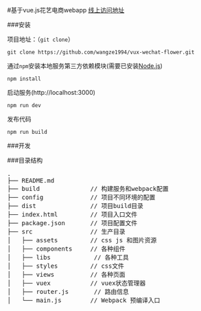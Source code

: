 #基于vue.js花艺电商webapp [线上访问地址](http://api.flower.wx.wurim.com/wx)

###安装

项目地址：（`git clone`）

```shell
git clone https://github.com/wangze1994/vux-wechat-flower.git
```

通过`npm`安装本地服务第三方依赖模块(需要已安装[Node.js](https://nodejs.org/))

```
npm install
```

启动服务(http://localhost:3000)

```
npm run dev
```

发布代码
```
npm run build
```

###开发

###目录结构
<pre>
.
├── README.md           
├── build              // 构建服务和webpack配置
├── config             // 项目不同环境的配置
├── dist               // 项目build目录
├── index.html         // 项目入口文件
├── package.json       // 项目配置文件
├── src                // 生产目录
│   ├── assets         // css js 和图片资源
│   ├── components     // 各种组件
│   ├── libs     		// 各种工具
│   ├── styles         // css文件
│   ├── views          // 各种页面
│   ├── vuex           // vuex状态管理器
│   ├── router.js     	// 路由信息
│   └── main.js        // Webpack 预编译入口
</pre>
